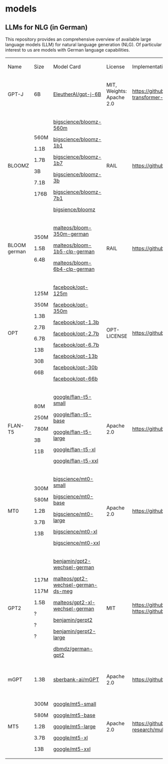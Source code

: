 # models
## LLMs for NLG (in German)

This repository provides an comprehensive overview of available large language models (LLM) for natural language generation (NLG). Of particular interest to us are models with German language capabilities.

<table>
    <tr>
        <td>
            <p>Name</p>
        </td>
        <td>
            <p>Size</p>
        </td>
        <td>
            <p>Model Card</p>
        </td>
        <td>
            <p>License</p>
        </td>
        <td>
            <p>Implementation</p>
        </td>
        <td>
            <p>Paper</p>
        </td>
    </tr>
    <tr>
        <td>
            <p>GPT-J</p>
        </td>
        <td>
            <p>6B</p>
        </td>
        <td>
            <p><a href="https://huggingface.co/EleutherAI/gpt-j-6B">EleutherAI/gpt-j-6B</a></p>
        </td>
        <td>
            <p>MIT, Weights: Apache 2.0</p>
        </td>
        <td>
            <p><a
                    href="https://github.com/kingoflolz/mesh-transformer-jax/">https://github.com/kingoflolz/mesh-transformer-jax/</a>
            </p>
        </td>
        <td>
            <p>-</p>
        </td>
    </tr>
    <tr>
        <td>
            <p>BLOOMZ</p>
        </td>
        <td>
            <p>560M</p>
            <p>1.1B</p>
            <p>1.7B</p>
            <p>3B</p>
            <p>7.1B</p>
            <p>176B</p>
        </td>
        <td>
            <p><a href="https://huggingface.co/bigscience/bloomz-560m">bigscience/bloomz-560m</a></p>
            <p><a href="https://huggingface.co/bigscience/bloomz-1b1">bigscience/bloomz-1b1</a></p>
            <p><a href="https://huggingface.co/bigscience/bloomz-1b7">bigscience/bloomz-1b7</a></p>
            <p><a href="https://huggingface.co/bigscience/bloomz-3b">bigscience/bloomz-3b</a></p>
            <p><a href="https://huggingface.co/bigscience/bloomz-7b1">bigscience/bloomz-7b1</a></p>
            <p><a href="https://huggingface.co/bigscience/bloomz">bigsience/bloomz</a></p>
        </td>
        <td>
            <p>RAIL</p>
        </td>
        <td>
            <p><a href="https://github.com/bigscience-workshop/xmtf">https://github.com/bigscience-workshop/xmtf</a>
            </p>
        </td>
        <td>
            <p>Muennighoff, Niklas, et al. Crosslingual generalization through multitask finetuning. (2022). DOI: <a
                    href="https://doi.org/10.48550/arXiv.2211.01786">https://doi.org/10.48550/arXiv.2211.01786</a>
            </p>
        </td>
    </tr>
    <tr>
        <td>
            <p>BLOOM german</p>
        </td>
        <td>
            <p>350M</p>
            <p>1.5B</p>
            <p>6.4B</p>
        </td>
        <td>
            <p><a href="https://huggingface.co/malteos/bloom-350m-german">malteos/bloom-350m-german</a></p>
            <p><a href="https://huggingface.co/malteos/bloom-1b5-clp-german">malteos/bloom-1b5-clp-german</a></p>
            <p><a href="https://huggingface.co/malteos/bloom-6b4-clp-german">malteos/bloom-6b4-clp-german</a></p>
        </td>
        <td>
            <p>RAIL</p>
        </td>
        <td>
            <p><a href="https://github.com/malteos/clp-transfer">https://github.com/malteos/clp-transfer</a></p>
        </td>
        <td>
            <p>Ostendorff, Malte; Rehm, Georg. Efficient Language Model Training through Cross-Lingual and
                Progressive Transfer Learning. (2023). DOI: https://doi.org/10.48550/arXiv.2301.09626</p>
        </td>
    </tr>
    <tr>
        <td>
            <p>OPT</p>
        </td>
        <td>
            <p>125M</p>
            <p>350M</p>
            <p>1.3B</p>
            <p>2.7B</p>
            <p>6.7B</p>
            <p>13B</p>
            <p>30B</p>
            <p>66B</p>
        </td>
        <td>
            <p><a href="https://huggingface.co/facebook/opt-125m">facebook/opt-125m</a></p>
            <p><a href="https://huggingface.co/facebook/opt-350m">facebook/opt-350m</a></p>
            <p><a href="https://huggingface.co/facebook/opt-1.3b">facebook/opt-1.3b</a></p>
            <p><a href="https://huggingface.co/facebook/opt-2.7b">facebook/opt-2.7b</a></p>
            <p><a href="https://huggingface.co/facebook/opt-6.7b">facebook/opt-6.7b</a></p>
            <p><a href="https://huggingface.co/facebook/opt-13b">facebook/opt-13b</a></p>
            <p><a href="https://huggingface.co/facebook/opt-30b">facebook/opt-30b</a></p>
            <p><a href="https://huggingface.co/facebook/opt-66b">facebook/opt-66b</a></p>
        </td>
        <td>
            <p>OPT-LICENSE</p>
        </td>
        <td>
            <p><a href="https://github.com/facebookresearch/metaseq">https://github.com/facebookresearch/metaseq</a>
            </p>
        </td>
        <td>
            <p>Zhang, Susan, et al. Opt: Open pre-trained transformer language models. (2022). DOI: <a
                    href="https://doi.org/10.48550/arXiv.2205.01068">https://doi.org/10.48550/arXiv.2205.01068</a>
            </p>
        </td>
    </tr>
    <tr>
        <td>
            <p>FLAN-T5</p>
        </td>
        <td>
            <p>80M</p>
            <p>250M</p>
            <p>780M</p>
            <p>3B</p>
            <p>11B</p>
        </td>
        <td>
            <p><a href="https://huggingface.co/google/flan-t5-small">google/flan-t5-small</a></p>
            <p><a href="https://huggingface.co/google/flan-t5-base">google/flan-t5-base</a></p>
            <p><a href="https://huggingface.co/google/flan-t5-large">google/flan-t5-large</a></p>
            <p><a href="https://huggingface.co/google/flan-t5-xl">google/flan-t5-xl</a></p>
            <p><a href="https://huggingface.co/google/flan-t5-xxl">google/flan-t5-xxl</a></p>
        </td>
        <td>
            <p>Apache 2.0</p>
        </td>
        <td>
            <p><a href="https://github.com/google-research/t5x">https://github.com/google-research/t5x</a></p>
        </td>
        <td>
            <p>Chung, Hyung Won, et al. Scaling instruction-finetuned language models. (2022). DOI:
                https://doi.org/10.48550/arXiv.2210.11416</p>
        </td>
    </tr>
    <tr>
        <td>
            <p>MT0</p>
        </td>
        <td>
            <p>300M</p>
            <p>580M</p>
            <p>1.2B</p>
            <p>3.7B</p>
            <p>13B</p>
        </td>
        <td>
            <p><a href="https://huggingface.co/bigscience/mt0-small">bigscience/mt0-small</a></p>
            <p><a href="https://huggingface.co/bigscience/mt0-base">bigscience/mt0-base</a></p>
            <p><a href="https://huggingface.co/bigscience/mt0-large">bigscience/mt0-large</a></p>
            <p><a href="https://huggingface.co/bigscience/mt0-xl">bigscience/mt0-xl</a></p>
            <p><a href="https://huggingface.co/bigscience/mt0-xxl">bigscience/mt0-xxl</a></p>
        </td>
        <td>
            <p>Apache 2.0</p>
        </td>
        <td>
            <p><a href="https://github.com/bigscience-workshop/xmtf">https://github.com/bigscience-workshop/xmtf</a>
            </p>
        </td>
        <td>
            <p>Muennighoff, Niklas, et al. Crosslingual generalization through multitask finetuning. (2022). DOI: <a
                    href="https://doi.org/10.48550/arXiv.2211.01786">https://doi.org/10.48550/arXiv.2211.01786</a>
            </p>
        </td>
    </tr>
    <tr>
        <td>
            <p>GPT2</p>
        </td>
        <td>
            <p>117M</p>
            <p>117M</p>
            <p>1.5B</p>
            <p>?</p>
            <p>?</p>
            <p>?</p>
        </td>
        <td>
            <p><a href="https://huggingface.co/benjamin/gpt2-wechsel-german">benjamin/gpt2-wechsel-german</a></p>
            <p><a
                    href="https://huggingface.co/malteos/gpt2-wechsel-german-ds-meg">malteos/gpt2-wechsel-german-ds-meg</a>
            </p>
            <p><a href="https://huggingface.co/malteos/gpt2-xl-wechsel-german">malteos/gpt2-xl-wechsel-german</a>
            </p>
            <p><a href="https://huggingface.co/benjamin/gerpt2">benjamin/gerpt2</a></p>
            <p><a href="https://huggingface.co/benjamin/gerpt2-large">benjamin/gerpt2-large</a></p>
            <p><a href="https://huggingface.co/dbmdz/german-gpt2">dbmdz/german-gpt2</a></p>
        </td>
        <td>
            <p>MIT</p>
        </td>
        <td>
            <p><a href="https://github.com/CPJKU/wechsel">https://github.com/CPJKU/wechsel</a> <a
                    href="https://github.com/bminixhofer/gerpt2">https://github.com/bminixhofer/gerpt2</a></p>
        </td>
        <td>
            <p>Minixhofer, Benjamin, et al. WECHSEL: Effective initialization of subword embeddings for
                cross-lingual transfer of monolingual language models. (2021). DOI:
                http://dx.doi.org/10.18653/v1/2022.naacl-main.293</p>
        </td>
    </tr>
    <tr>
        <td>
            <p>mGPT</p>
        </td>
        <td>
            <p>1.3B</p>
        </td>
        <td>
            <p><a href="https://huggingface.co/sberbank-ai/mGPT">sberbank-ai/mGPT</a></p>
        </td>
        <td>
            <p>Apache 2.0</p>
        </td>
        <td>
            <p><a href="https://github.com/ai-forever/mgpt">https://github.com/ai-forever/mgpt</a></p>
        </td>
        <td>
            <p>Shliazhko, Oleh, et al. mgpt: Few-shot learners go multilingual. (2022). DOI: <a
                    href="https://doi.org/10.48550/arXiv.2204.07580">https://doi.org/10.48550/arXiv.2204.07580</a>
            </p>
        </td>
    </tr>
    <tr>
        <td>
            <p>MT5</p>
        </td>
        <td>
            <p>300M</p>
            <p>580M</p>
            <p>1.2B</p>
            <p>3.7B</p>
            <p>13B</p>
        </td>
        <td>
            <p><a href="https://huggingface.co/google/mt5-small">google/mt5-small</a></p>
            <p><a href="https://huggingface.co/google/mt5-base">google/mt5-base</a></p>
            <p><a href="https://huggingface.co/google/mt5-large">google/mt5-large</a></p>
            <p><a href="https://huggingface.co/google/mt5-xl">google/mt5-xl</a></p>
            <p><a href="https://huggingface.co/google/mt5-xxl">google/mt5-xxl</a></p>
        </td>
        <td>
            <p>Apache 2.0</p>
        </td>
        <td>
            <p><a href="https://github.com/google-research/multilingual-t5">https://github.com/google-research/multilingual-t5</a></p>
        </td>
        <td>
            <p>Xue, Linting, et al. mT5: A massively multilingual pre-trained text-to-text transformer. (2020). DOI:
                <a href="https://doi.org/10.18653/v1/2021.naacl-main.41">https://doi.org/10.18653/v1/2021.naacl-main.41</a>
            </p>
        </td>
    </tr>
</table>
